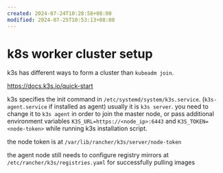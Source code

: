 ```yaml
---
created: 2024-07-24T10:28:58+08:00
modified: 2024-07-25T10:53:13+08:00
---
```


# k8s worker cluster setup

k3s has different ways to form a cluster than `kubeadm join`.

https://docs.k3s.io/quick-start

k3s specifies the init command in `/etc/systemd/system/k3s.service`. (`k3s-agent.service` if installed as agent) usually it is `k3s server`. you need to change it to `k3s agent` in order to join the master node, or pass additional environment variables `K3S_URL=https://<node_ip>:6443` and `K3S_TOKEN=<node-token>` while running k3s installation script.

the node token is at `/var/lib/rancher/k3s/server/node-token`

the agent node still needs to configure registry mirrors at `/etc/rancher/k3s/registries.yaml` for successfully pulling images
